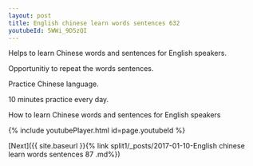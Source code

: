 ```yaml
---
layout: post
title: English chinese learn words sentences 632 
youtubeId: 5WWi_9D5zQI
---
```

 
 
Helps to learn Chinese words and sentences for English speakers.

Opportunitiy to repeat the words sentences. 

Practice Chinese language. 
 
10 minutes practice every day. 
 
How to learn Chinese words and sentences for English speakers 
 
{% include youtubePlayer.html id=page.youtubeId %}
 
 
[Next]({{ site.baseurl }}{% link  split1/_posts/2017-01-10-English chinese learn words sentences 87 .md%})
 
